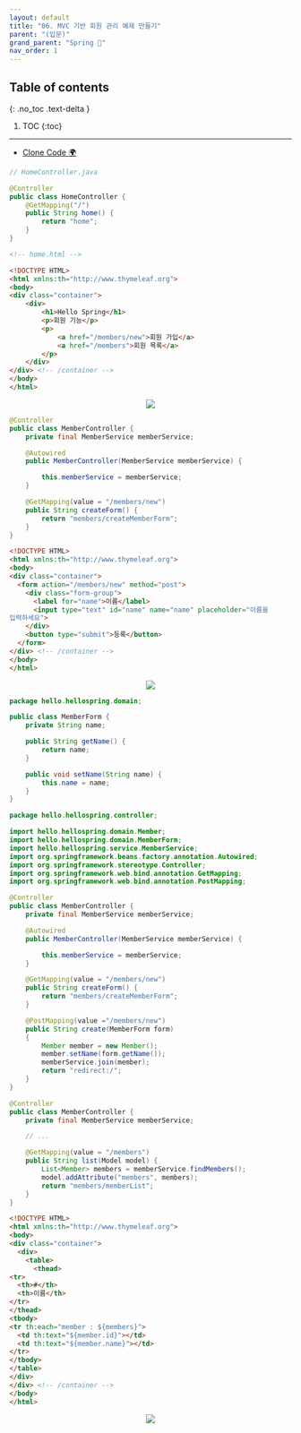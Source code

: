 ```yaml
---
layout: default
title: "06. MVC 기반 회원 관리 예제 만들기"
parent: "(입문)"
grand_parent: "Spring 🐍"
nav_order: 1
---
```


## Table of contents
{: .no_toc .text-delta }

1. TOC
{:toc}

---

* [Clone Code 🌍](https://github.com/EasyCoding-7/spring-entry/tree/6-1)

```java
// HomeController.java

@Controller
public class HomeController {
    @GetMapping("/")
    public String home() {
        return "home";
    }
}
```

```html
<!-- home.html -->

<!DOCTYPE HTML>
<html xmlns:th="http://www.thymeleaf.org">
<body>
<div class="container">
    <div>
        <h1>Hello Spring</h1>
        <p>회원 기능</p>
        <p>
            <a href="/members/new">회원 가입</a>
            <a href="/members">회원 목록</a>
        </p>
    </div>
</div> <!-- /container -->
</body>
</html>
```

<p align="center">
  <img src="https://taehyungs-programming-blog.github.io/blog/assets/images/spring/entry/entry-6-1.png"/>
</p>

```java
@Controller
public class MemberController {
    private final MemberService memberService;

    @Autowired
    public MemberController(MemberService memberService) {

        this.memberService = memberService;
    }

    @GetMapping(value = "/members/new")
    public String createForm() {
        return "members/createMemberForm";
    }
}
```

```html
<!DOCTYPE HTML>
<html xmlns:th="http://www.thymeleaf.org">
<body>
<div class="container">
  <form action="/members/new" method="post">
    <div class="form-group">
      <label for="name">이름</label>
      <input type="text" id="name" name="name" placeholder="이름을
입력하세요">
    </div>
    <button type="submit">등록</button>
  </form>
</div> <!-- /container -->
</body>
</html>
```

<p align="center">
  <img src="https://taehyungs-programming-blog.github.io/blog/assets/images/spring/entry/entry-6-2.png"/>
</p>

```java
package hello.hellospring.domain;

public class MemberForm {
    private String name;

    public String getName() {
        return name;
    }

    public void setName(String name) {
        this.name = name;
    }
}
```

```java
package hello.hellospring.controller;

import hello.hellospring.domain.Member;
import hello.hellospring.domain.MemberForm;
import hello.hellospring.service.MemberService;
import org.springframework.beans.factory.annotation.Autowired;
import org.springframework.stereotype.Controller;
import org.springframework.web.bind.annotation.GetMapping;
import org.springframework.web.bind.annotation.PostMapping;

@Controller
public class MemberController {
    private final MemberService memberService;

    @Autowired
    public MemberController(MemberService memberService) {

        this.memberService = memberService;
    }

    @GetMapping(value = "/members/new")
    public String createForm() {
        return "members/createMemberForm";
    }

    @PostMapping(value ="/members/new")
    public String create(MemberForm form)
    {
        Member member = new Member();
        member.setName(form.getName());
        memberService.join(member);
        return "redirect:/";
    }
}
```

```java
@Controller
public class MemberController {
    private final MemberService memberService;

    // ...

    @GetMapping(value = "/members")
    public String list(Model model) {
        List<Member> members = memberService.findMembers();
        model.addAttribute("members", members);
        return "members/memberList";
    }
}
```

```html
<!DOCTYPE HTML>
<html xmlns:th="http://www.thymeleaf.org">
<body>
<div class="container">
  <div>
    <table>
      <thead>
<tr>
  <th>#</th>
  <th>이름</th>
</tr>
</thead>
<tbody>
<tr th:each="member : ${members}">
  <td th:text="${member.id}"></td>
  <td th:text="${member.name}"></td>
</tr>
</tbody>
</table>
</div>
</div> <!-- /container -->
</body>
</html>
```

<p align="center">
  <img src="https://taehyungs-programming-blog.github.io/blog/assets/images/spring/entry/entry-6-3.png"/>
</p>